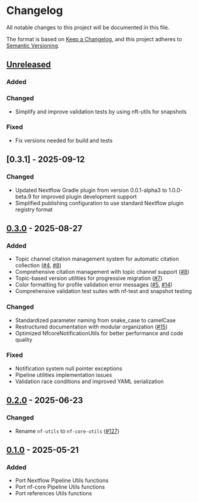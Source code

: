 # Changelog

All notable changes to this project will be documented in this file.

The format is based on [Keep a Changelog](https://keepachangelog.com/en/1.1.0/),
and this project adheres to [Semantic Versioning](https://semver.org/spec/v2.0.0.html).

## [Unreleased]

### Added

### Changed

- Simplify and improve validation tests by using nft-utils for snapshots

### Fixed

- Fix versions needed for build and tests

## [0.3.1] - 2025-09-12

### Changed

- Updated Nextflow Gradle plugin from version 0.0.1-alpha3 to 1.0.0-beta.9 for improved plugin development support
- Simplified publishing configuration to use standard Nextflow plugin registry format

## [0.3.0] - 2025-08-27

### Added

- Topic channel citation management system for automatic citation collection ([#4](https://github.com/nf-core/nf-core-utils/issues/4), [#8](https://github.com/nf-core/nf-core-utils/pull/8))
- Comprehensive citation management with topic channel support ([#8](https://github.com/nf-core/nf-core-utils/pull/8))
- Topic-based version utilities for progressive migration ([#7](https://github.com/nf-core/nf-core-utils/pull/7))
- Color formatting for profile validation error messages ([#5](https://github.com/nf-core/nf-core-utils/issues/5), [#14](https://github.com/nf-core/nf-core-utils/pull/14))
- Comprehensive validation test suites with nf-test and snapshot testing

### Changed

- Standardized parameter naming from snake_case to camelCase
- Restructured documentation with modular organization ([#15](https://github.com/nf-core/nf-core-utils/pull/15))
- Optimized NfcoreNotificationUtils for better performance and code quality

### Fixed

- Notification system null pointer exceptions
- Pipeline utilities implementation issues
- Validation race conditions and improved YAML serialization

## [0.2.0] - 2025-06-23

### Changed

- Rename `nf-utils` to `nf-core-utils` ([#127](https://github.com/nextflow-io/plugins/pull/127))

## [0.1.0] - 2025-05-21

### Added

- Port Nextflow Pipeline Utils functions
- Port nf-core Pipeline Utils functions
- Port references Utils functions

[unreleased]: https://github.com/nf-core/nf-core-utils/compare/v0.3.0...HEAD
[0.3.0]: https://github.com/nf-core/nf-core-utils/compare/v0.2.0...v0.3.0
[0.2.0]: https://github.com/nf-core/nf-core-utils/compare/v0.1.0...v0.2.0
[0.1.0]: https://github.com/nf-core/nf-core-utils/releases/tag/v0.1.0

<!-- TODO For future releases: [1.1.1]: https://github.com/olivierlacan/keep-a-changelog/compare/v1.1.0...v1.1.1 -->
